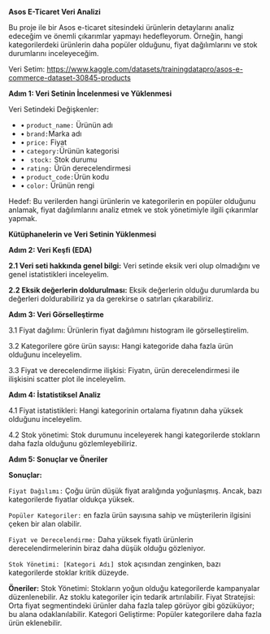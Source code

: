 **Asos E-Ticaret  Veri Analizi**

Bu proje ile bir Asos e-ticaret sitesindeki ürünlerin detaylarını analiz edeceğim ve önemli çıkarımlar yapmayı hedefleyorum. Örneğin, hangi kategorilerdeki ürünlerin daha popüler olduğunu, fiyat dağılımlarını ve stok durumlarını inceleyeceğim.


Veri Setim: https://www.kaggle.com/datasets/trainingdatapro/asos-e-commerce-dataset-30845-products

**Adım 1: Veri Setinin İncelenmesi ve Yüklenmesi**

Veri Setindeki Değişkenler:

- •	`product_name:` Ürünün adı
- •	`brand:`Marka adı
- •	`price:` Fiyat
- •	`category:`Ürünün kategorisi
- •    ` stock:` Stok durumu
- •	`rating:` Ürün derecelendirmesi 
- •	`product_code:`Ürün kodu
- •	`color:` Ürünün rengi

Hedef: Bu verilerden hangi ürünlerin ve kategorilerin en popüler olduğunu anlamak, fiyat dağılımlarını analiz etmek ve stok yönetimiyle ilgili çıkarımlar yapmak.


**Kütüphanelerin ve Veri Setinin Yüklenmesi**



**Adım 2: Veri Keşfi (EDA)**

**2.1 Veri seti hakkında genel bilgi:**
Veri setinde eksik veri olup olmadığını ve genel istatistikleri inceleyelim.




**2.2 Eksik değerlerin doldurulması:**
Eksik değerlerin olduğu durumlarda bu değerleri doldurabiliriz ya da gerekirse o satırları çıkarabiliriz.

**Adım 3: Veri Görselleştirme**

3.1 Fiyat dağılımı:
Ürünlerin fiyat dağılımını histogram ile görselleştirelim.

3.2 Kategorilere göre ürün sayısı:
Hangi kategoride daha fazla ürün olduğunu inceleyelim.

3.3 Fiyat ve derecelendirme ilişkisi:
Fiyatın, ürün derecelendirmesi ile ilişkisini scatter plot ile inceleyelim.

**Adım 4: İstatistiksel Analiz**

4.1 Fiyat istatistikleri:
Hangi kategorinin ortalama fiyatının daha yüksek olduğunu inceleyelim.

4.2 Stok yönetimi:
Stok durumunu inceleyerek hangi kategorilerde stokların daha fazla olduğunu gözlemleyebiliriz.

**Adım 5: Sonuçlar ve Öneriler**

**Sonuçlar:**

`Fiyat Dağılımı:` Çoğu ürün düşük fiyat aralığında yoğunlaşmış. Ancak, bazı kategorilerde fiyatlar oldukça yüksek.

`Popüler Kategoriler:` en fazla ürün sayısına sahip ve müşterilerin ilgisini çeken bir alan olabilir.

`Fiyat ve Derecelendirme:` Daha yüksek fiyatlı ürünlerin derecelendirmelerinin biraz daha düşük olduğu gözleniyor.

`Stok Yönetimi: [Kategori Adı] `stok açısından zenginken, bazı kategorilerde stoklar kritik düzeyde.

**Öneriler:**
Stok Yönetimi: Stokların yoğun olduğu kategorilerde kampanyalar düzenlenebilir. Az stoklu kategoriler için tedarik artırılabilir.
Fiyat Stratejisi: Orta fiyat segmentindeki ürünler daha fazla talep görüyor gibi gözüküyor; bu alana odaklanılabilir.
Kategori Geliştirme: Popüler kategorilere daha fazla ürün eklenebilir.

